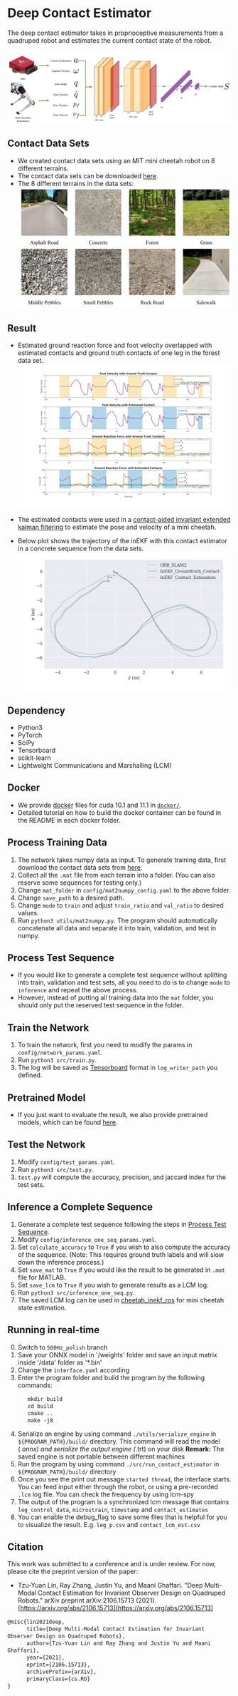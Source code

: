 Deep Contact Estimator <a name="TOP"></a>
===================
The deep contact estimator takes in proprioceptive measurements from a quadruped robot and estimates the current contact state of the robot.

![network_struc](figures/network_structure.png?raw=true "Title")

## Contact Data Sets
* We created contact data sets using an MIT mini cheetah robot on 8 different terrains.
* The contact data sets can be downloaded [here](https://drive.google.com/drive/folders/1-6Su1HfE2KC1vMg4nkzsFy0X-OSzNMCS?usp=sharing).
* The 8 different terrains in the data sets:
![Terrain Types](figures/ground_type_image.png?raw=true "Title")

## Result
* Estimated ground reaction force and foot velocity overlapped with estimated contacts and ground truth contacts of one leg in the forest data set.
![contact_results](figures/Velocity_GRF_plot.png?raw=true "Title")

* The estimated contacts were used in a [contact-aided invariant extended kalman filtering](https://journals.sagepub.com/doi/full/10.1177/0278364919894385) to estimate the pose and velocity of a mini cheetah.
* Below plot shows the trajectory of the inEKF with this contact estimator in a concrete sequence from the data sets.
![inekf_lab](figures/inekf_05_lab_trajectory.png?raw=true "Title")

## Dependency
* Python3
* PyTorch
* SciPy
* Tensorboard
* scikit-learn
* Lightweight Communications and Marshalling (LCM)

## Docker
* We provide [docker](https://docs.docker.com/get-started/) files for cuda 10.1 and 11.1 in [`docker/`](https://github.com/UMich-CURLY/deep-contact-estimator/tree/master/docker).
* Detailed tutorial on how to build the docker container can be found in the README in each docker folder.

## Process Training Data
1. The network takes numpy data as input. To generate training data, first download the contact data sets from [here](https://drive.google.com/drive/folders/1-6Su1HfE2KC1vMg4nkzsFy0X-OSzNMCS?usp=sharing).
2. Collect all the `.mat` file from each terrain into a folder. (You can also reserve some sequences for testing only.)
3. Change `mat_folder` in `config/mat2numpy_config.yaml` to the above folder.
4. Change `save_path` to a desired path.
5. Change `mode` to `train` and adjust `train_ratio` and `val_ratio` to desired values.
6. Run `python3 utils/mat2numpy.py`. The program should automatically concatenate all data and separate it into train, validation, and test in numpy.

## Process Test Sequence
* If you would like to generate a complete test sequence without splitting into train, validation and test sets, all you need to do is to change `mode` to `inference` and repeat the above process. 
* However, instead of putting all training data into the `mat` folder, you should only put the reserved test sequence in the folder.

## Train the Network
1. To train the network, first you need to modify the params in `config/network_params.yaml`.
2. Run `python3 src/train.py`.
3. The log will be saved as [Tensorboard](https://pytorch.org/docs/stable/tensorboard.html) format in `log_writer_path` you defined.

## Pretrained Model
* If you just want to evaluate the result, we also provide pretrained models, which can be found [here](https://drive.google.com/drive/folders/1JGw1BZRxDjMim04J-BR-NzckcrHKS7hK?usp=sharing).

## Test the Network
1. Modify `config/test_params.yaml`.
2. Run `python3 src/test.py`.
3. `test.py` will compute the accuracy, precision, and jaccard index for the test sets.

## Inference a Complete Sequence
1. Generate a complete test sequence following the steps in [Process Test Sequence](#process-test-sequence).
2. Modify `config/inference_one_seq_params.yaml`.
3. Set `calculate_accuracy` to `True` if you wish to also compute the accuracy of the sequence. (Note: This requires ground truth labels and will slow down the inference process.)
4. Set `save_mat` to `True` if you would like the result to be generated in `.mat` file for MATLAB.
5. Set `save_lcm` to `True` if you wish to generate results as a LCM log.
6. Run `python3 src/inference_one_seq.py`.
7. The saved LCM log can be used in [cheetah_inekf_ros](https://github.com/UMich-CURLY/cheetah_inekf_ros) for mini cheetah state estimation.

## Running in real-time
0. Switch to `500Hz_polish` branch
1. Save your ONNX model in '/weights' folder and save an input matrix inside '/data' folder as '*.bin'
2. Change the `interface.yaml` according
3. Enter the program folder and build the program by the following commands:
   ```
      mkdir build
      cd build
      cmake ..
      make -j8
   ```
4. Serialize an engine by using command `./utils/serialize_engine` in `${PROGRAM_PATH}/build/` directory. This command will read the model (*.onnx) and serialize the output engine (*.trt) on your disk
   **Remark:** The saved engine is not portable between different machines
5. Run the program by using command `./src/run_contact_estimator` in `${PROGRAM_PATH}/build/` directory
6. Once you see the print out message `started thread`, the interface starts. You can feed input either through the robot, or using a pre-recorded `.lcm` log file. You can check the frequency by using lcm-spy
7. The output of the program is a synchronized lcm message that contains `leg_control_data`, `microstrain`, `timestamp` and `contact_estimates`
8. You can enable the debug_flag to save some files that is helpful for you to visualize the result. E.g. `leg_p.csv` and `contact_lcm_est.csv`


## Citation
This work was submitted to a conference and is under review. For now, please cite the preprint version of the paper:

* Tzu-Yuan Lin, Ray Zhang, Justin Yu, and Maani Ghaffari. "Deep Multi-Modal Contact Estimation for Invariant Observer Design on Quadruped Robots." arXiv preprint arXiv:2106.15713 (2021). [https://arxiv.org/abs/2106.15713](https://arxiv.org/abs/2106.15713)
```
@misc{lin2021deep,
      title={Deep Multi-Modal Contact Estimation for Invariant Observer Design on Quadruped Robots}, 
      author={Tzu-Yuan Lin and Ray Zhang and Justin Yu and Maani Ghaffari},
      year={2021},
      eprint={2106.15713},
      archivePrefix={arXiv},
      primaryClass={cs.RO}
}
```

